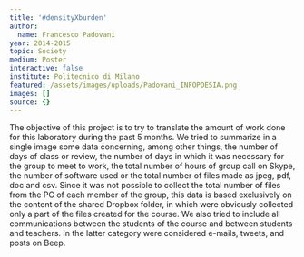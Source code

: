 ```yaml
---
title: '#densityXburden'
author:
  name: Francesco Padovani
year: 2014-2015
topic: Society
medium: Poster
interactive: false
institute: Politecnico di Milano
featured: /assets/images/uploads/Padovani_INFOPOESIA.png
images: []
source: {}
---
```

The objective of this project is to try to translate the amount of work done for this laboratory during the past 5 months.
We tried to summarize in a single image some data concerning, among other things, the number of days of class or review, the number of days in which it was necessary for the group to meet to work, the total number of hours of group call on Skype, the number of software used or the total number of files made as jpeg, pdf, doc and csv. Since it was not possible to collect the total number of files from the PC of each member of the group, this data is based exclusively on the content of the shared Dropbox folder, in which were obviously collected only a part of the files created for the course. We also tried to include all communications between the students of the course and between students and teachers. In the latter category were considered e-mails, tweets, and posts on Beep.


